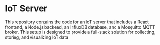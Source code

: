 # IoT Server

This repository contains the code for an IoT server that includes a React frontend, a Node.js backend, an InfluxDB database, and a Mosquitto MQTT broker. This setup is designed to provide a full-stack solution for collecting, storing, and visualizing IoT data
